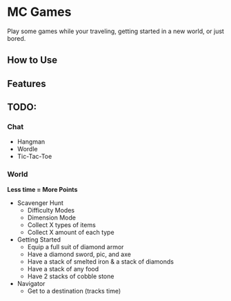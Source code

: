 # MC Games

Play some games while your traveling, getting started in a new world, or just bored.

## How to Use

## Features

## TODO:

### Chat

- Hangman
- Wordle
- Tic-Tac-Toe

### World

**Less time = More Points**

- Scavenger Hunt
    - Difficulty Modes
    - Dimension Mode
    - Collect X types of items
    - Collect X amount of each type
- Getting Started
    - Equip a full suit of diamond armor
    - Have a diamond sword, pic, and axe
    - Have a stack of smelted iron & a stack of diamonds
    - Have a stack of any food
    - Have 2 stacks of cobble stone
- Navigator
    - Get to a destination (tracks time)
